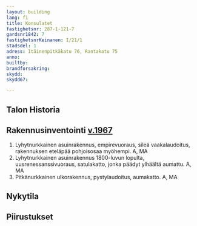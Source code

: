 ```yaml
---
layout: building
lang: fi
title: Konsulatet
fastighetsnr: 287-1-121-7
gardsnr1842: 7
fastighetsnrKeinanen: I/21/1
stadsdel: 1
adress: Itäinenpitkäkatu 76, Rantakatu 75
anno:
builtby:
brandforsakring:
skydd:
skydd67:

---
```

## Talon Historia


## Rakennusinventointi <a href="/sources/keinanen_karki.pdf">v.1967</a>
1. Lyhytnurkkainen asuinrakennus, empirevuoraus, sileä vaakalaudoitus, rakennuksen eteläpää pohjoisosaa myöhempi. A, MA
2. Lyhytnurkkainen asuinrakennus 1800-luvun lopulta, uusrenessanssivuoraus, satulakatto, jonka päädyt ylhäältä aumattu. A, MA
3. Pitkänurkkainen ulkorakennus, pystylaudoitus, aumakatto. A, MA

## Nykytila


## Piirustukset
